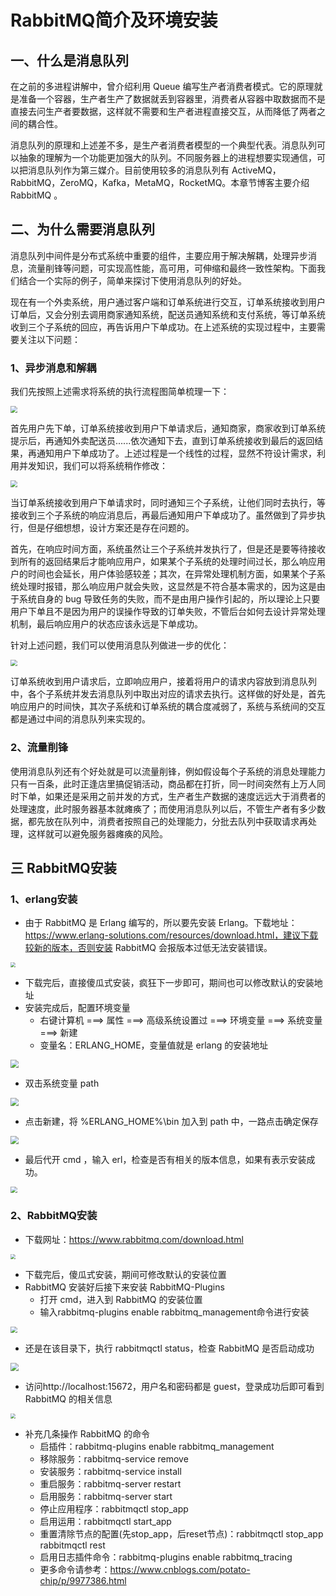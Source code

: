 # RabbitMQ简介及环境安装

## 一、什么是消息队列

在之前的多进程讲解中，曾介绍利用 Queue 编写生产者消费者模式。它的原理就是准备一个容器，生产者生产了数据就丢到容器里，消费者从容器中取数据而不是直接去问生产者要数据，这样就不需要和生产者进程直接交互，从而降低了两者之间的耦合性。

消息队列的原理和上述差不多，是生产者消费者模型的一个典型代表。消息队列可以抽象的理解为一个功能更加强大的队列。不同服务器上的进程想要实现通信，可以把消息队列作为第三媒介。目前使用较多的消息队列有 ActiveMQ，RabbitMQ，ZeroMQ，Kafka，MetaMQ，RocketMQ。本章节博客主要介绍 RabbitMQ 。

## 二、为什么需要消息队列

消息队列中间件是分布式系统中重要的组件，主要应用于解决解耦，处理异步消息，流量削锋等问题，可实现高性能，高可用，可伸缩和最终一致性架构。下面我们结合一个实际的例子，简单来探讨下使用消息队列的好处。

现在有一个外卖系统，用户通过客户端和订单系统进行交互，订单系统接收到用户订单后，又会分别去调用商家通知系统，配送员通知系统和支付系统，等订单系统收到三个子系统的回应，再告诉用户下单成功。在上述系统的实现过程中，主要需要关注以下问题：

### **1、异步消息和解耦**

我们先按照上述需求将系统的执行流程图简单梳理一下：

<img src="/static/img/RabbitMQ专题/外卖系统.png" style="zoom: 67%;" /> 

首先用户先下单，订单系统接收到用户下单请求后，通知商家，商家收到订单系统提示后，再通知外卖配送员......依次通知下去，直到订单系统接收到最后的返回结果，再通知用户下单成功了。上述过程是一个线性的过程，显然不符设计需求，利用并发知识，我们可以将系统稍作修改：

<img src="/static/img/RabbitMQ专题/外卖系统并发.png" style="zoom:67%;" /> 

当订单系统接收到用户下单请求时，同时通知三个子系统，让他们同时去执行，等接收到三个子系统的响应消息后，再最后通知用户下单成功了。虽然做到了异步执行，但是仔细想想，设计方案还是存在问题的。

首先，在响应时间方面，系统虽然让三个子系统并发执行了，但是还是要等待接收到所有的返回结果后才能响应用户，如果某个子系统的处理时间过长，那么响应用户的时间也会延长，用户体验感较差；其次，在异常处理机制方面，如果某个子系统处理时报错，那么响应用户就会失败，这显然是不符合基本需求的，因为这是由于系统自身的 bug 导致任务的失败，而不是由用户操作引起的，所以理论上只要用户下单且不是因为用户的误操作导致的订单失败，不管后台如何去设计异常处理机制，最后响应用户的状态应该永远是下单成功。

针对上述问题，我们可以使用消息队列做进一步的优化：

<img src="/static/img/RabbitMQ专题/外卖系统消息队列.png" style="zoom:67%;" /> 

订单系统收到用户请求后，立即响应用户，接着将用户的请求内容放到消息队列中，各个子系统并发去消息队列中取出对应的请求去执行。这样做的好处是，首先响应用户的时间快，其次子系统和订单系统的耦合度减弱了，系统与系统间的交互都是通过中间的消息队列来实现的。

### **2、流量削锋**

使用消息队列还有个好处就是可以流量削锋，例如假设每个子系统的消息处理能力只有一百条，此时正逢店里搞促销活动，商品都在打折，同一时间突然有上万人同时下单，如果还是采用之前并发的方式，生产者生产数据的速度远远大于消费者的处理速度，此时服务器基本就瘫痪了；而使用消息队列以后，不管生产者有多少数据，都先放在队列中，消费者按照自己的处理能力，分批去队列中获取请求再处理，这样就可以避免服务器瘫痪的风险。

## 三	RabbitMQ安装

### **1、erlang安装**

- 由于 RabbitMQ 是 Erlang 编写的，所以要先安装 Erlang。下载地址：https://www.erlang-solutions.com/resources/download.html，建议下载较新的版本，否则安装 RabbitMQ  会报版本过低无法安装错误。

<img src="/static/img/RabbitMQ专题/erl_1.png" style="zoom: 50%;" /> 

-   下载完后，直接傻瓜式安装，疯狂下一步即可，期间也可以修改默认的安装地址
- 安装完成后，配置环境变量
  - 右键计算机 ===> 属性 ===> 高级系统设置过 ===> 环境变量 ===> 系统变量 ===> 新建
  - 变量名：ERLANG_HOME，变量值就是 erlang 的安装地址

 <img src="/static/img/RabbitMQ专题/erl_2.png" style="zoom: 80%;" /> 

- 双击系统变量 path

<img src="/static/img/RabbitMQ专题/erl_3.png" style="zoom: 80%;" /> 

- 点击新建，将 %ERLANG_HOME%\bin 加入到 path 中，一路点击确定保存

<img src="/static/img/RabbitMQ专题/erl_4.png" style="zoom:80%;" /> 

- 最后代开 cmd ，输入 erl，检查是否有相关的版本信息，如果有表示安装成功。

<img src="/static/img/RabbitMQ专题/erl_5.png" style="zoom: 67%;" /> 

### **2、RabbitMQ安装**

- 下载网址：https://www.rabbitmq.com/download.html

<img src="/static/img/RabbitMQ专题/rbq_1.png" style="zoom:50%;" /> 

- 下载完后，傻瓜式安装，期间可修改默认的安装位置
- RabbitMQ 安装好后接下来安装 RabbitMQ-Plugins
  - 打开 cmd，进入到 RabbitMQ  的安装位置
  - 输入rabbitmq-plugins enable rabbitmq_management命令进行安装

<img src="/static/img/RabbitMQ专题/rbq_2.png" style="zoom: 67%;" /> 

- 还是在该目录下，执行 rabbitmqctl status，检查 RabbitMQ  是否启动成功

<img src="/static/img/RabbitMQ专题/rbq_3.png" style="zoom: 80%;" /> 

- 访问http://localhost:15672，用户名和密码都是 guest，登录成功后即可看到 RabbitMQ  的相关信息

<img src="/static/img/RabbitMQ专题/rbq_4.png" style="zoom: 50%;" /> 

- 补充几条操作 RabbitMQ  的命令
  - 启插件：rabbitmq-plugins enable rabbitmq_management 
  - 移除服务：rabbitmq-service remove 
  - 安装服务：rabbitmq-service install 
  - 重启服务：rabbitmq-server restart
  - 启用服务：rabbitmq-server start
  - 停止应用程序：rabbitmqctl stop_app
  - 启用运用：rabbitmqctl start_app
  - 重置清除节点的配置(先stop_app，后reset节点)：rabbitmqctl stop_app    rabbitmqctl rest
  - 启用日志插件命令：rabbitmq-plugins enable rabbitmq_tracing
  - 更多命令请参考：https://www.cnblogs.com/potato-chip/p/9977386.html